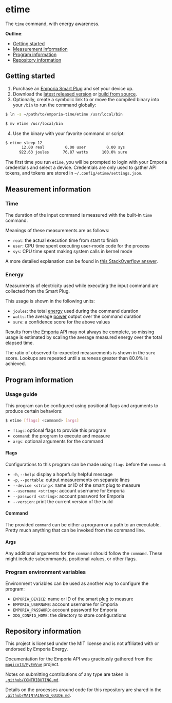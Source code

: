# etime

The `time` command, with energy awareness.

**Outline**:

- [Getting started](#getting-started)
- [Measurement information](#measurement-information)
- [Program information](#program-information)
- [Repository information](#repository-information)

## Getting started

1. Purchase an [Emporia Smart Plug][plug] and set your device up.
2. Download the [latest released version][releases] or
   [build from source][source].
3. Optionally, create a symbolic link to or move the compiled binary into your
   `/bin` to run the command globally:

```sh
$ ln -s ~/path/to/emporia-time/etime /usr/local/bin

$ mv etime /usr/local/bin
```

4. Use the binary with your favorite command or script:

```sh
$ etime sleep 12
       12.00 real         0.00 user         0.00 sys
      922.63 joules      76.87 watts      100.0% sure
```

The first time you run `etime`, you will be prompted to login with your
Emporia credentials and select a device. Credentials are only used to gather
API tokens, and tokens are stored in `~/.config/etime/settings.json`.

## Measurement information

### Time

The duration of the input command is measured with the built-in `time` command.

Meanings of these measurements are as follows:

- `real`: the actual execution time from start to finish
- `user`: CPU time spent executing user-mode code for the process
- `sys`: CPU time spent making system calls in kernel mode

A more detailed explanation can be found in [this StackOverflow answer][time].

### Energy

Measurments of electricity used while executing the input command are collected
from the Smart Plug.

This usage is shown in the following units:

- `joules`: the total [energy][energy] used during the command duration
- `watts`: the average [power][power] output over the command duration
- `sure`: a confidence score for the above values

Results from [the Emporia API][docs] may not always be complete, so missing
usage is estimated by scaling the average measured energy over the total elapsed
time.

The ratio of observed-to-expected measurements is shown in the `sure` score.
Lookups are repeated until a sureness greater than 80.0% is achieved.

## Program information

### Usage guide

This program can be configured using positional flags and arguments to produce
certain behaviors:

```sh
$ etime [flags] <command> [args]
```

- `flags`: optional flags to provide this program
- `command`: the program to execute and measure
- `args`: optional arguments for the command

#### Flags

Configurations to this program can be made using `flags` before the `command`:

- `-h`, `--help`: display a hopefully helpful message
- `-p`, `--portable`: output measurements on separate lines
- `--device <string>`: name or ID of the smart plug to measure
- `--username <string>`: account username for Emporia
- `--password <string>`: account password for Emporia
- `--version`: print the current version of the build

#### Command

The provided `command` can be either a program or a path to an executable.
Pretty much anything that can be invoked from the command line.

#### Args

Any additional arguments for the `command` should follow the `command`. These
might include subcommands, positional values, or other flags.

### Program environment variables

Environment variables can be used as another way to configure the program:

- `EMPORIA_DEVICE`: name or ID of the smart plug to measure
- `EMPORIA_USERNAME`: account username for Emporia
- `EMPORIA_PASSWORD`: account password for Emporia
- `XDG_CONFIG_HOME`: the directory to store configurations

## Repository information

This project is licensed under the MIT license and is not affiliated with
or endorsed by Emporia Energy.

Documentation for the Emporia API was graciously gathered from the
[`magico13/PyEmVue`][docs] project.

Notes on submitting contributions of any type are taken in
[`.github/CONTRIBUTING.md`][contributing].

Details on the processes around code for this repository are shared in the
[`.github/MAINTAINERS_GUIDE.md`][maintainers].

[contributing]: ./.github/CONTRIBUTING.md
[dashboard]: https://web.emporiaenergy.com/#/home
[docs]: https://github.com/magico13/PyEmVue/blob/master/api_docs.md
[energy]: https://en.wikipedia.org/wiki/Energy
[golang]: https://go.dev/dl
[maintainers]: ./.github/MAINTAINERS_GUIDE.md
[plug]: https://www.emporiaenergy.com/emporia-smart-plug
[power]: https://en.wikipedia.org/wiki/Power_(physics)
[releases]: https://github.com/zimeg/emporia-time/releases
[source]: ./.github/MAINTAINERS_GUIDE.md#project-setup
[time]: https://stackoverflow.com/a/556411
